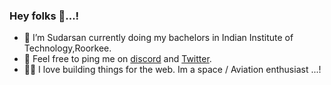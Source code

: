 ### Hey folks 👋...!

- 🔭 I’m Sudarsan currently doing my bachelors in Indian Institute of Technology,Roorkee.
- 🌱 Feel free to ping me on [discord](https://discordapp.com/users/1070384134528180335) and [Twitter](https://twitter.com/SudarsanR14).
- 👨‍🚀️ I love building things for the web. Im a space / Aviation enthusiast ...!


